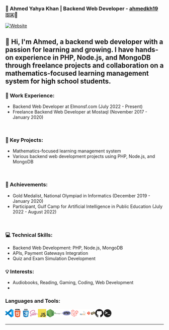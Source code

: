 ### 🌟 Ahmed Yahya Khan | Backend Web Developer - [ahmedkh19][website] 🇸🇦🌟

[![Website](https://img.shields.io/website?label=thinkvolc.com&style=for-the-badge&url=https%3A%2F%2Fthinkvolc.com)](https://thinkvolc.com)

## 👋 Hi, I'm Ahmed, a backend web developer with a passion for learning and growing. I have hands-on experience in PHP, Node.js, and MongoDB through freelance projects and collaboration on a mathematics-focused learning management system for high school students.


### 🔧 Work Experience:
- Backend Web Developer at Elmonsf.com (July 2022 - Present)
- Freelance Backend Web Developer at Mostaql (November 2017 - January 2020)

<br />

### 🚀 Key Projects:
- Mathematics-focused learning management system
- Various backend web development projects using PHP, Node.js, and MongoDB

<br />

### 🏅 Achievements:
- Gold Medalist, National Olympiad in Informatics (December 2019 - January 2020)
- Participant, Gulf Camp for Artificial Intelligence in Public Education (July 2022 - August 2022)

<br />

### 💻 Technical Skills:
- Backend Web Development: PHP, Node.js, MongoDB
- APIs, Payment Gateways Integration
- Quiz and Exam Simulation Development

### 💡 Interests:
- Audiobooks, Reading, Gaming, Coding, Web Development
- 
### Languages and Tools:

<img align="left" alt="Visual Studio Code" width="26px" src="https://raw.githubusercontent.com/github/explore/80688e429a7d4ef2fca1e82350fe8e3517d3494d/topics/visual-studio-code/visual-studio-code.png" />
<img align="left" alt="HTML5" width="26px" src="https://raw.githubusercontent.com/github/explore/80688e429a7d4ef2fca1e82350fe8e3517d3494d/topics/html/html.png" />
<img align="left" alt="CSS3" width="26px" src="https://raw.githubusercontent.com/github/explore/80688e429a7d4ef2fca1e82350fe8e3517d3494d/topics/css/css.png" />
<img align="left" alt="Sass" width="26px" src="https://raw.githubusercontent.com/github/explore/80688e429a7d4ef2fca1e82350fe8e3517d3494d/topics/sass/sass.png" />
<img align="left" alt="JavaScript" width="26px" src="https://raw.githubusercontent.com/github/explore/80688e429a7d4ef2fca1e82350fe8e3517d3494d/topics/javascript/javascript.png" />
<img align="left" alt="Node.js" width="26px" src="https://raw.githubusercontent.com/github/explore/80688e429a7d4ef2fca1e82350fe8e3517d3494d/topics/nodejs/nodejs.png" />
<img align="left" alt="MongoDB" width="26px" src="https://raw.githubusercontent.com/github/explore/80688e429a7d4ef2fca1e82350fe8e3517d3494d/topics/mongodb/mongodb.png" />
<img align="left" alt="PHP" width="26px" src="https://raw.githubusercontent.com/github/explore/80688e429a7d4ef2fca1e82350fe8e3517d3494d/topics/php/php.png" />
<img align="left" alt="LARAVEL" width="26px" src="https://raw.githubusercontent.com/github/explore/80688e429a7d4ef2fca1e82350fe8e3517d3494d/topics/laravel/laravel.png" />
<img align="left" alt="MySQL" width="26px" src="https://raw.githubusercontent.com/github/explore/80688e429a7d4ef2fca1e82350fe8e3517d3494d/topics/mysql/mysql.png" />
<img align="left" alt="Git" width="26px" src="https://raw.githubusercontent.com/github/explore/80688e429a7d4ef2fca1e82350fe8e3517d3494d/topics/git/git.png" />
<img align="left" alt="GitHub" width="26px" src="https://raw.githubusercontent.com/github/explore/78df643247d429f6cc873026c0622819ad797942/topics/github/github.png" />
<img align="left" alt="Terminal" width="26px" src="https://raw.githubusercontent.com/github/explore/80688e429a7d4ef2fca1e82350fe8e3517d3494d/topics/terminal/terminal.png" />

<br />
<br />

---

[website]: https://thinkvolc.com
